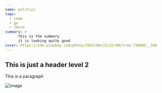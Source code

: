 ```yaml
---
name: politics
tags:
  - come
  - go
  - there
summary: > 
      this is the summary
      it is looking quite good
cover: https://cdn.pixabay.com/photo/2015/04/23/22/00/tree-736885__340.jpg
---
```

## This is just a header level 2
This is a  paragraph

![image](https://cdn.pixabay.com/photo/2015/04/23/22/00/tree-736885__340.jpg)
